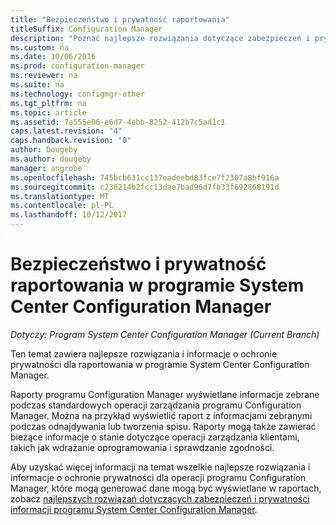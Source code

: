 ```yaml
---
title: "Bezpieczeństwo i prywatność raportowania"
titleSuffix: Configuration Manager
description: "Poznać najlepsze rozwiązania dotyczące zabezpieczeń i prywatności, gdy używana jest funkcja raportowania w programie Configuration Manager."
ms.custom: na
ms.date: 10/06/2016
ms.prod: configuration-manager
ms.reviewer: na
ms.suite: na
ms.technology: configmgr-other
ms.tgt_pltfrm: na
ms.topic: article
ms.assetid: 7a555e06-e6d7-4ebb-8252-412b7c5ad1c1
caps.latest.revision: "4"
caps.handback.revision: "0"
author: Dougeby
ms.author: dougeby
manager: angrobe
ms.openlocfilehash: 745bcb631cc137eadeebd83fce7f2307a8bf916a
ms.sourcegitcommit: c236214b2fcc13dae7bad96d7fb33f692868191d
ms.translationtype: MT
ms.contentlocale: pl-PL
ms.lasthandoff: 10/12/2017
---
```

# <a name="security-and-privacy-for-reporting-in-system-center-configuration-manager"></a>Bezpieczeństwo i prywatność raportowania w programie System Center Configuration Manager

*Dotyczy: Program System Center Configuration Manager (Current Branch)*

Ten temat zawiera najlepsze rozwiązania i informacje o ochronie prywatności dla raportowania w programie System Center Configuration Manager.  

 Raporty programu Configuration Manager wyświetlane informacje zebrane podczas standardowych operacji zarządzania programu Configuration Manager. Można na przykład wyświetlić raport z informacjami zebranymi podczas odnajdywania lub tworzenia spisu. Raporty mogą także zawierać bieżące informacje o stanie dotyczące operacji zarządzania klientami, takich jak wdrażanie oprogramowania i sprawdzanie zgodności.  

 Aby uzyskać więcej informacji na temat wszelkie najlepsze rozwiązania i informacje o ochronie prywatności dla operacji programu Configuration Manager, które mogą generować dane mogą być wyświetlane w raportach, zobacz [najlepszych rozwiązań dotyczących zabezpieczeń i prywatności informacji programu System Center Configuration Manager](../../plan-design/security/security-best-practices-and-privacy-information.md).  
